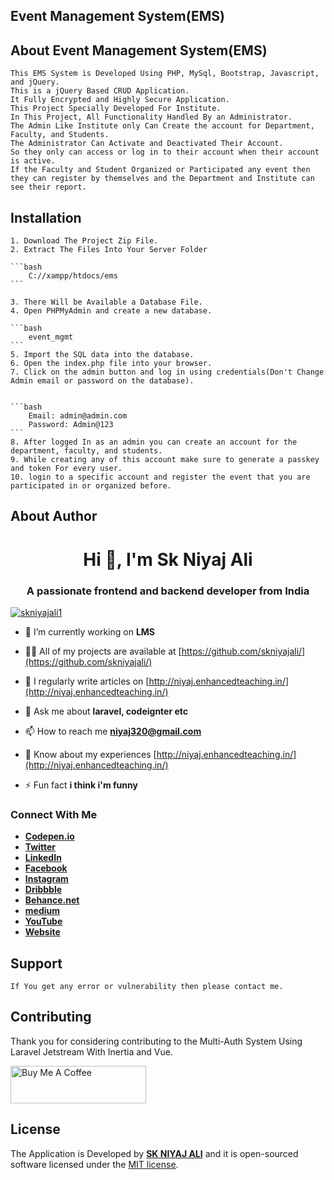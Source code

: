 ## Event Management System(EMS)

## About Event Management System(EMS)

    This EMS System is Developed Using PHP, MySql, Bootstrap, Javascript, and jQuery.
    This is a jQuery Based CRUD Application.
    It Fully Encrypted and Highly Secure Application.
    This Project Specially Developed For Institute.
    In This Project, All Functionality Handled By an Administrator.
    The Admin Like Institute only Can Create the account for Department, Faculty, and Students.
    The Administrator Can Activate and Deactivated Their Account.
    So they only can access or log in to their account when their account is active.
    If the Faculty and Student Organized or Participated any event then they can register by themselves and the Department and Institute can see their report.

## Installation

    1. Download The Project Zip File.
    2. Extract The Files Into Your Server Folder

    ```bash
        C://xampp/htdocs/ems
    ```

    3. There Will be Available a Database File.
    4. Open PHPMyAdmin and create a new database.

    ```bash
        event_mgmt
    ```
    5. Import the SQL data into the database.
    6. Open the index.php file into your browser.
    7. Click on the admin button and log in using credentials(Don't Change Admin email or password on the database).
    

    ```bash
        Email: admin@admin.com
        Password: Admin@123
    ```
    8. After logged In as an admin you can create an account for the department, faculty, and students.
    9. While creating any of this account make sure to generate a passkey and token For every user.
    10. login to a specific account and register the event that you are participated in or organized before.

## About Author

<h1 align="center">Hi 👋, I'm Sk Niyaj Ali</h1>
<h3 align="center">A passionate frontend and backend developer from India</h3>
<p align="left"> <a href="https://twitter.com/skniyajali1" target="blank"><img src="https://img.shields.io/twitter/follow/skniyajali1?logo=twitter&style=for-the-badge" alt="skniyajali1" /></a> </p>

- 🔭 I’m currently working on **LMS**

- 👨‍💻 All of my projects are available at [https://github.com/skniyajali/](https://github.com/skniyajali/)

- 📝 I regularly write articles on [http://niyaj.enhancedteaching.in/](http://niyaj.enhancedteaching.in/)

- 💬 Ask me about **laravel, codeignter etc**

- 📫 How to reach me **niyaj320@gmail.com**

- 📄 Know about my experiences [http://niyaj.enhancedteaching.in/](http://niyaj.enhancedteaching.in/)

- ⚡ Fun fact **i think i'm funny**

### Connect With Me

- **[Codepen.io](https://codepen.io/skniyajali/)**
- **[Twitter](https://codepen.io/skniyajali/)**
- **[LinkedIn](https://linkedin.com/in/sk-niyaj-ali-373a94131/)**
- **[Facebook](https://fb.com/skniyajali7)**
- **[Instagram](https://instagram.com/_niyajali)**
- **[Dribbble](https://dribbble.com/skniyajali)**
- **[Behance.net](https://www.behance.net/skniyajali)**
- **[medium](https://medium.com/@skniyajali)**
- **[YouTube](https://www.youtube.com/c/ucjuagdleqbltb_2zvakj-6a)**
- **[Website](http://niyaj.enhancedteaching.in/)**


## Support
    If You get any error or vulnerability then please contact me. 
    
## Contributing

Thank you for considering contributing to the Multi-Auth System Using Laravel Jetstream With Inertia and Vue.

<a href="https://www.buymeacoffee.com/skniyajali" target="_blank"><img src="https://cdn.buymeacoffee.com/buttons/v2/default-yellow.png" alt="Buy Me A Coffee" style="height: 60px !important;width: 217px !important;" ></a>
## License

The Application is Developed by **[SK NIYAJ ALI](http://niyaj.enhancedteaching.in/)** and it is open-sourced software licensed under the [MIT license](https://opensource.org/licenses/MIT).

